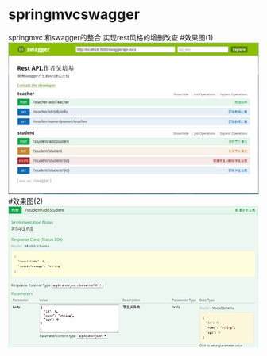 # springmvcswagger
springmvc 和swagger的整合
实现rest风格的增删改查
#效果图(1)
![image](https://github.com/BigDuck/springmvcswagger/blob/master/screenshot/picone.png)
#效果图(2)
![image](https://github.com/BigDuck/springmvcswagger/blob/master/screenshot/picpost.png)
